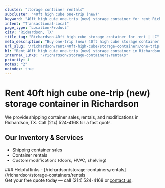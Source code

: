 ```yaml
---
cluster: "storage container rentals"
subcluster: "40ft high cube one-trip (new)"
keyword: "40ft high cube one-trip (new) storage container for rent Richardson, TX"
intent: "Transactional-Local"
page_type: "Location-Product"
city: "Richardson, TX"
title_tag: "Richardson 40ft high cube storage container for rent | LC"
meta_description: "Buy one-trip (new) 40ft high cube storage container rent with local delivery in Richardson, TX. LC Container — local Since 2003. Request a fast quote today."
url_slug: "/richardson/rent/40ft-high-cube/storage-containers/one-trip-new"
h1: "Rent 40ft high cube one-trip (new) storage container in Richardson"
internal_links: "/richardson/storage-containers/rentals"
priority: 3
notes: "2"
noindex: true
---
```


# Rent 40ft high cube one-trip (new) storage container in Richardson

We provide shipping container sales, rentals, and modifications in Richardson, TX. Call (214) 524-4168 for a fast quote.

## Our Inventory & Services
- Shipping container sales
- Container rentals
- Custom modifications (doors, HVAC, shelving)

<div data-section="internal-links">
### Helpful links
- [/richardson/storage-containers/rentals](/richardson/storage-containers/rentals
</div>

<div data-section="cta">
Get your free quote today — call (214) 524-4168 or <a href="/contact">contact us</a>.
</div>

<script type="application/ld+json">{"@context":"https://schema.org","@type":"FAQPage","mainEntity":[{"@type":"Question","name":"How much does delivery cost in Richardson, TX?","acceptedAnswer":{"@type":"Answer","text":"Delivery costs vary by distance and container size. Most deliveries in Richardson, TX range from $150-$300. Call (214) 524-4168 for an exact quote based on your specific location."}},{"@type":"Question","name":"Do you offer financing or payment plans?","acceptedAnswer":{"@type":"Answer","text":"We accept major credit cards, checks, and can discuss commercial terms for bulk purchases. Call (214) 524-4168 to discuss options."}},{"@type":"Question","name":"Can you customize containers in Richardson, TX?","acceptedAnswer":{"@type":"Answer","text":"Yes — we perform modifications like doors, HVAC, insulation, and shelving. Request a custom quote at (214) 524-4168 or via our contact form."}}]}</script>
